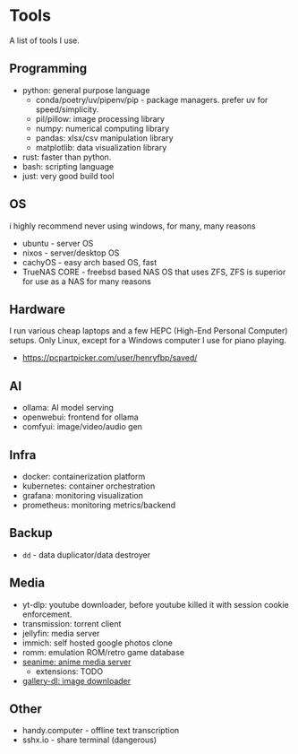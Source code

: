# Tools

A list of tools I use.

## Programming

- python: general purpose language
  - conda/poetry/uv/pipenv/pip - package managers. prefer uv for speed/simplicity.
  - pil/pillow: image processing library
  - numpy: numerical computing library
  - pandas: xlsx/csv manipulation library
  - matplotlib: data visualization library
- rust: faster than python.
- bash: scripting language
- just: very good build tool

## OS

i highly recommend never using windows, for many, many reasons

- ubuntu - server OS
- nixos - server/desktop OS
- cachyOS - easy arch based OS, fast
- TrueNAS CORE - freebsd based NAS OS that uses ZFS, ZFS is superior for use as a NAS for many reasons

## Hardware

I run various cheap laptops and a few HEPC (High-End Personal Computer) setups.
Only Linux, except for a Windows computer I use for piano playing.

- https://pcpartpicker.com/user/henryfbp/saved/

## AI

- ollama: AI model serving
- openwebui: frontend for ollama
- comfyui: image/video/audio gen

## Infra

- docker: containerization platform
- kubernetes: container orchestration
- grafana: monitoring visualization
- prometheus: monitoring metrics/backend

## Backup

- `dd` - data duplicator/data destroyer

<!-- TODO: Check out protondrive -->

## Media

- yt-dlp: youtube downloader, before youtube killed it with session cookie enforcement.
- transmission: torrent client
- jellyfin: media server
- immich: self hosted google photos clone
- romm: emulation ROM/retro game database
- [seanime: anime media server](https://seanime.rahim.app/)
  - extensions: TODO
- [gallery-dl: image downloader](https://github.com/mikf/gallery-dl)


## Other

- handy.computer - offline text transcription
- sshx.io - share terminal (dangerous)
